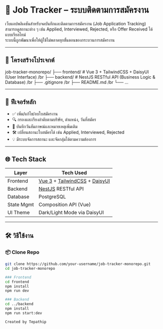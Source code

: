 # 📝 Job Tracker – ระบบติดตามการสมัครงาน

เว็บแอปพลิเคชันสำหรับจดบันทึกและติดตามการสมัครงาน (Job Application Tracking)  
สามารถดูสถานะต่าง ๆ เช่น Applied, Interviewed, Rejected, หรือ Offer Received ได้แบบเรียลไทม์  
ระบบนี้ถูกพัฒนาเพื่อให้ผู้ใช้ไม่พลาดทุกขั้นตอนของกระบวนการสมัครงาน

---

## 📁 โครงสร้างโปรเจกต์

job-tracker-monorepo/
├── frontend/ # Vue 3 + TailwindCSS + DaisyUI (User Interface) /br
├── backend/ # NestJS RESTful API (Business Logic & Database) /br
├── .gitignore /br
├── README.md /br
└── ...

---

## 🚀 ฟีเจอร์หลัก

- ✅ เพิ่ม/แก้ไข/ลบใบสมัครงาน
- 🔍 กรองและเรียงลำดับตามบริษัท, ตำแหน่ง, วันที่สมัคร
- 📅 บันทึกวันสัมภาษณ์และหมายเหตุเพิ่มเติม
- 🛠 เปลี่ยนสถานะใบสมัครได้ เช่น Applied, Interviewed, Rejected
- 💡 มีระบบจัดการสถานะ และจัดกลุ่มได้ตามความต้องการ

---

## 🌐 Tech Stack

| Layer       | Tech Used                                      |
|-------------|------------------------------------------------|
| Frontend    | [Vue 3](https://vuejs.org/) + [TailwindCSS](https://tailwindcss.com/) + [DaisyUI](https://daisyui.com/) |
| Backend     | [NestJS](https://nestjs.com/) RESTful API      |
| Database    | PostgreSQL                                     |
| State Mgmt  | Composition API (Vue)                          |
| UI Theme    | Dark/Light Mode via DaisyUI                   |

---

## 🛠 วิธีใช้งาน

### 📦 Clone Repo
```bash
git clone https://github.com/your-username/job-tracker-monorepo.git
cd job-tracker-monorepo

### Frontend
cd frontend
npm install
npm run dev

### Backend
cd ../backend
npm install
npm run start:dev

Created by Tepathip
